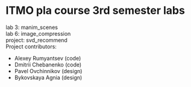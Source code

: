 # ITMO pla course 3rd semester labs  
lab 3: manim_scenes  
lab 6: image_compression  
project: svd_recommend  
Project contributors:
- Alexey Rumyantsev (code)
- Dmitrii Chebanenko (code)
- Pavel Ovchinnikov (design)
- Bykovskaya Agnia (design)  
